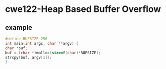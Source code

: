 # cwe122-Heap Based Buffer Overflow

## example 

```cpp
#define BUFSIZE 256
int main(int argc, char **argv) {
char *buf;
buf = (char *)malloc(sizeof(char)*BUFSIZE);
strcpy(buf, argv[1]);
}
```
